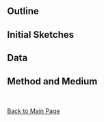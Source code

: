 ## Outline



## Initial Sketches



## Data


## Method and Medium

</br>

[Back to Main Page](/README.md)
